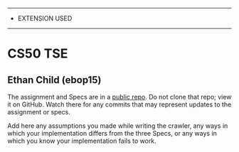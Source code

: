 ****************
* EXTENSION USED
****************

# CS50 TSE
## Ethan Child (ebop15)

The assignment and Specs are in a [public repo](https://github.com/CS50Fall2023/labs/tse).
Do not clone that repo; view it on GitHub.
Watch there for any commits that may represent updates to the assignment or specs.

Add here any assumptions you made while writing the crawler, any ways in which your implementation differs from the three Specs, or any ways in which you know your implementation fails to work.

